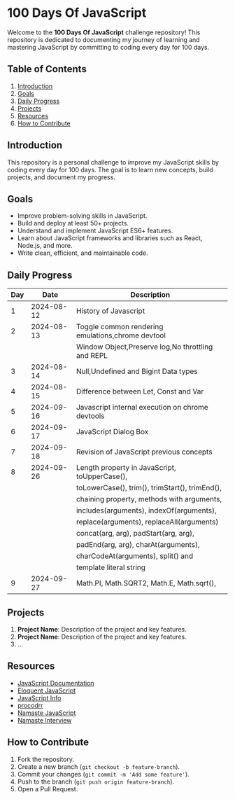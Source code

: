 # 100 Days Of JavaScript

Welcome to the **100 Days Of JavaScript** challenge repository! This repository is dedicated to documenting my journey of learning and mastering JavaScript by committing to coding every day for 100 days.

## Table of Contents

1. [Introduction](#introduction)
2. [Goals](#goals)
3. [Daily Progress](#daily-progress)
4. [Projects](#projects)
5. [Resources](#resources)
6. [How to Contribute](#how-to-contribute)

## Introduction

This repository is a personal challenge to improve my JavaScript skills by coding every day for 100 days. The goal is to learn new concepts, build projects, and document my progress.

## Goals

- Improve problem-solving skills in JavaScript.
- Build and deploy at least 50+ projects.
- Understand and implement JavaScript ES6+ features.
- Learn about JavaScript frameworks and libraries such as React, Node.js, and more.
- Write clean, efficient, and maintainable code.

## Daily Progress

| Day | Date       | Description                                      |
|-----|------------|--------------------------------------------------|
| 1   | 2024-08-12 | History of Javascript                            |
| 2   | 2024-08-13 | Toggle common rendering emulations,chrome devtool|
|     |            | Window Object,Preserve log,No throttling and REPL|
| 3   | 2024-08-14 | Null,Undefined and Bigint Data types             |
| 4   | 2024-08-15 | Difference between Let, Const and Var            |
| 5   | 2024-09-16 | Javascript internal execution on chrome devtools |
| 6   | 2024-09-17 | JavaScript Dialog Box                            |
| 7   | 2024-09-18 | Revision of JavaScript previous concepts         |
| 8   | 2024-09-26 | Length property in JavaScript, toUpperCase(),    |
|     |            | toLowerCase(), trim(), trimStart(), trimEnd(),   |
|     |            | chaining property, methods with arguments,       |
|     |            | includes(arguments), indexOf(arguments),         |
|     |            | replace(arguments), replaceAll(arguments)        |
|     |            | concat(arg, arg), padStart(arg, arg),            |
|     |            | padEnd(arg, arg), charAt(arguments),             |
|     |            | charCodeAt(arguments), split() and               |
|     |            | template literal string                          |
| 9   | 2024-09-27 | Math.PI, Math.SQRT2, Math.E, Math.sqrt(),        |
## Projects

1. **Project Name**: Description of the project and key features.
2. **Project Name**: Description of the project and key features.
3. ...

## Resources

- [JavaScript Documentation](https://developer.mozilla.org/en-US/docs/Web/JavaScript)
- [Eloquent JavaScript](https://eloquentjavascript.net/)
- [JavaScript Info](https://javascript.info/)
- [procodrr](https://app.procodrr.com/web/activity) 
- [Namaste JavaScript](https://namastedev.com/learn/namaste-javascript)
- [Namaste Interview](https://namastedev.com/learn/namaste-interview)

## How to Contribute

1. Fork the repository.
2. Create a new branch (`git checkout -b feature-branch`).
3. Commit your changes (`git commit -m 'Add some feature'`).
4. Push to the branch (`git push origin feature-branch`).
5. Open a Pull Request.

